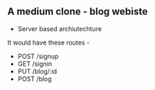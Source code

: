 ## A medium clone - blog webiste
- Server based archiutechture

It would have these routes - 
- POST /signup
- GET /signin
- PUT /blog/:id
- POST /blog 
